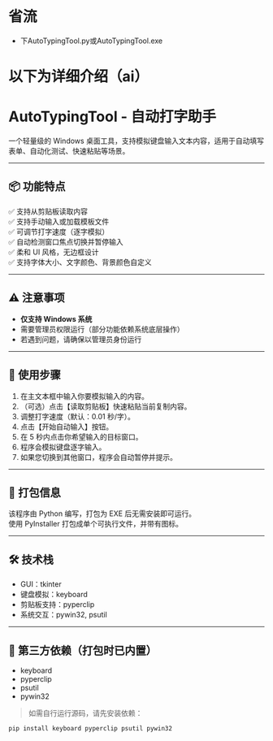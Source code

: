 # 省流
- 下AutoTypingTool.py或AutoTypingTool.exe

# 以下为详细介绍（ai）
# AutoTypingTool - 自动打字助手

一个轻量级的 Windows 桌面工具，支持模拟键盘输入文本内容，适用于自动填写表单、自动化测试、快速粘贴等场景。

---

## 📦 功能特点

✅ 支持从剪贴板读取内容  
✅ 支持手动输入或加载模板文件  
✅ 可调节打字速度（逐字模拟）  
✅ 自动检测窗口焦点切换并暂停输入  
✅ 柔和 UI 风格，无边框设计  
✅ 支持字体大小、文字颜色、背景颜色自定义  

---

## ⚠️ 注意事项

- **仅支持 Windows 系统**
- 需要管理员权限运行（部分功能依赖系统底层操作）
- 若遇到问题，请确保以管理员身份运行

---

## 🧩 使用步骤

1. 在主文本框中输入你要模拟输入的内容。
2. （可选）点击【读取剪贴板】快速粘贴当前复制内容。
3. 调整打字速度（默认：0.01 秒/字）。
4. 点击【开始自动输入】按钮。
5. 在 5 秒内点击你希望输入的目标窗口。
6. 程序会模拟键盘逐字输入。
7. 如果您切换到其他窗口，程序会自动暂停并提示。

---

## 💾 打包信息

该程序由 Python 编写，打包为 EXE 后无需安装即可运行。  
使用 PyInstaller 打包成单个可执行文件，并带有图标。

---

## 🛠️ 技术栈

- GUI：tkinter
- 键盘模拟：keyboard
- 剪贴板支持：pyperclip
- 系统交互：pywin32, psutil

---

## 📝 第三方依赖（打包时已内置）

- keyboard
- pyperclip
- psutil
- pywin32

> 如需自行运行源码，请先安装依赖：
```bash
pip install keyboard pyperclip psutil pywin32